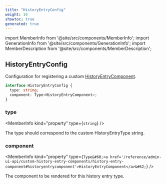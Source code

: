 ```yaml
---
title: "HistoryEntryConfig"
weight: 10
showtoc: true
generated: true
---
```

<!-- This file was generated from the Vendure source. Do not modify. Instead, re-run the "docs:build" script -->
import MemberInfo from '@site/src/components/MemberInfo';
import GenerationInfo from '@site/src/components/GenerationInfo';
import MemberDescription from '@site/src/components/MemberDescription';


## HistoryEntryConfig

<GenerationInfo sourceFile="packages/admin-ui/src/lib/core/src/providers/custom-history-entry-component/history-entry-component-types.ts" sourceLine="75" packageName="@vendure/admin-ui" since="1.9.0" />

Configuration for registering a custom <a href='/reference/admin-ui-api/custom-history-entry-components/history-entry-component#historyentrycomponent'>HistoryEntryComponent</a>.

```ts title="Signature"
interface HistoryEntryConfig {
  type: string;
  component: Type<HistoryEntryComponent>;
}
```

<div className="members-wrapper">

### type

<MemberInfo kind="property" type={`string`}   />

The type should correspond to the custom HistoryEntryType string.
### component

<MemberInfo kind="property" type={`Type&#60;<a href='/reference/admin-ui-api/custom-history-entry-components/history-entry-component#historyentrycomponent'>HistoryEntryComponent</a>&#62;`}   />

The component to be rendered for this history entry type.


</div>
